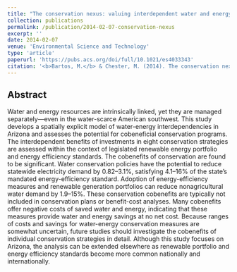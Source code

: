 ```yaml
---
title: "The conservation nexus: valuing interdependent water and energy savings in Arizona"
collection: publications
permalink: /publication/2014-02-07-conservation-nexus
excerpt: ''
date: 2014-02-07
venue: 'Environmental Science and Technology'
type: 'article'
paperurl: 'https://pubs.acs.org/doi/full/10.1021/es4033343'
citation: '<b>Bartos, M.</b> & Chester, M. (2014). The conservation nexus: valuing interdependent water and energy savings in Arizona. <i>Environmental Science & Technology</i>, 48(4), 2139–2149. doi:10.1021/es4033343'
---
```


## Abstract

Water and energy resources are intrinsically linked, yet they are managed separately—even in the water-scarce American southwest. This study develops a spatially explicit model of water-energy interdependencies in Arizona and assesses the potential for cobeneficial conservation programs. The interdependent benefits of investments in eight conservation strategies are assessed within the context of legislated renewable energy portfolio and energy efficiency standards. The cobenefits of conservation are found to be significant. Water conservation policies have the potential to reduce statewide electricity demand by 0.82–3.1%, satisfying 4.1–16% of the state’s mandated energy-efficiency standard. Adoption of energy-efficiency measures and renewable generation portfolios can reduce nonagricultural water demand by 1.9–15%. These conservation cobenefits are typically not included in conservation plans or benefit-cost analyses. Many cobenefits offer negative costs of saved water and energy, indicating that these measures provide water and energy savings at no net cost. Because ranges of costs and savings for water-energy conservation measures are somewhat uncertain, future studies should investigate the cobenefits of individual conservation strategies in detail. Although this study focuses on Arizona, the analysis can be extended elsewhere as renewable portfolio and energy efficiency standards become more common nationally and internationally.
